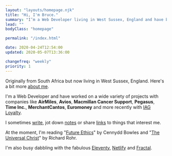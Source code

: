 ```yaml
---
layout: "layouts/homepage.njk"
title: "Hi, I'm Bruce."
summary: "I’m a Web Developer living in West Sussex, England and have been helping people build & enhance their websites for a number of years."
lead: ""
bodyClass: "homepage"

permalink: "/index.html"

date: 2020-04-24T12:54:00
updated: 2020-05-07T13:36:00

changefreq: "weekly"
priority: 1
---
```


Originally from South Africa but now living in West Sussex, England. Here's a bit more [about me][1].

I'm a Web Developer and have worked on a wide variety of projects with companies like **AirMiles**, **Avios**, **Macmillan Cancer Support**, **Pegasus**, **Time Inc.**, **MerchantCantos**, **Euromoney** and more recently with [IAG Loyalty][2].

I sometimes [write][3], jot down [notes][4] or share [links][5] to things that interest me.

At the moment, I'm reading "[Future Ethics][6]" by Cennydd Bowles and "[The Universal Christ][7]" by Richard Rohr.

I'm also busy dabbling with the fabulous [Eleventy][8], [Netlify][9] and [Fractal][10].

[1]: /about
[2]: https://iagloyalty.com/
[3]: /writing
[4]: /notes
[5]: /links
[6]: https://www.future-ethics.com/
[7]: https://universalchrist.cac.org/
[8]: https://www.11ty.io/
[9]: https://www.netlify.com/
[10]: https://fractal.build/
